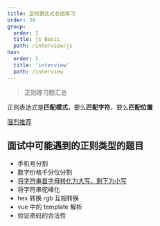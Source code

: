 ```yaml
---
title: 正则表达式总结练习
order: 34
group:
  order: 1
  title: js Basic
  path: /interview/js
nav:
  order: 3
  title: 'interview'
  path: /interview
---
```


> 正则练习题汇总

正则表达式是**匹配模式**，要么**匹配字符**，要么**匹配位置**

[强烈推荐](https://juejin.cn/post/7021672733213720613#heading-24)

## 面试中可能遇到的正则类型的题目

- 手机号分割
- 数字价格千分位分割
- [将字符串首字母转化为大写，剩下为小写](https://juejin.cn/post/7070284710131269669?searchId=202401041945548E669BD2908D492430A4)
- 将字符串驼峰化
- hex 转换 rgb 互相转换
- vue 中的 template 解析
- 验证密码的合法性
